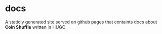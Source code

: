 # docs
A staticly generated site served on github pages that containts docs about **Coin Shuffle** written in HUGO

